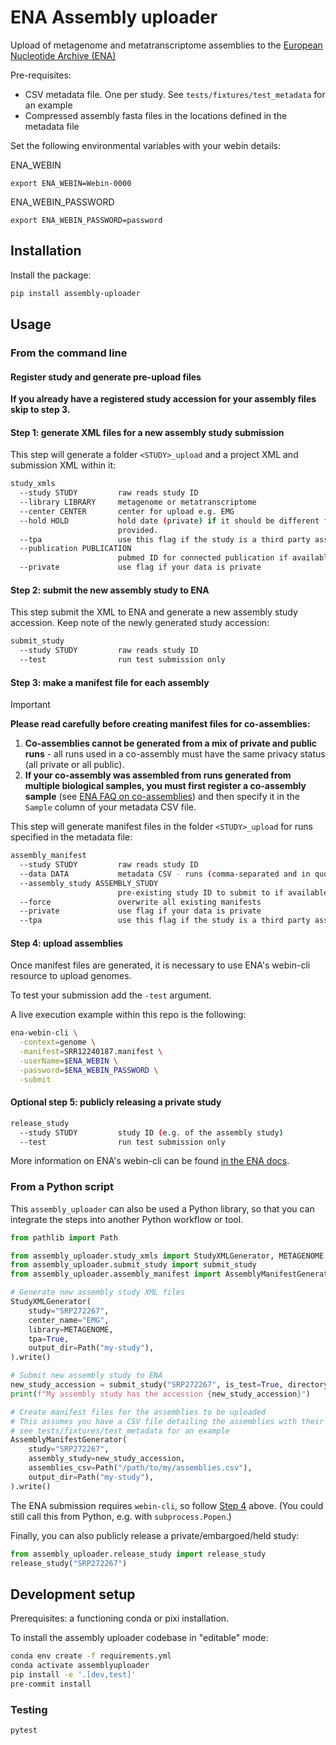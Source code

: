 # ENA Assembly uploader
Upload of metagenome and metatranscriptome assemblies to the [European Nucleotide Archive (ENA)](https://www.ebi.ac.uk/ena)

Pre-requisites:
- CSV metadata file. One per study. See `tests/fixtures/test_metadata` for an example
- Compressed assembly fasta files in the locations defined in the metadata file

Set the following environmental variables with your webin details:

ENA_WEBIN
```
export ENA_WEBIN=Webin-0000
```

ENA_WEBIN_PASSWORD
```
export ENA_WEBIN_PASSWORD=password
```

## Installation

Install the package:

```bash
pip install assembly-uploader
```

## Usage
### From the command line
#### Register study and generate pre-upload files

**If you already have a registered study accession for your assembly files skip to step 3.**

#### Step 1: generate XML files for a new assembly study submission
This step will generate a folder `<STUDY>_upload` and a project XML and submission XML within it:

```bash
study_xmls
  --study STUDY         raw reads study ID
  --library LIBRARY     metagenome or metatranscriptome
  --center CENTER       center for upload e.g. EMG
  --hold HOLD           hold date (private) if it should be different from the provided study in format dd-mm-yyyy. Will inherit the release date of the raw read study if not
                        provided.
  --tpa                 use this flag if the study is a third party assembly. Default False
  --publication PUBLICATION
                        pubmed ID for connected publication if available
  --private             use flag if your data is private
```

#### Step 2: submit the new assembly study to ENA

This step submit the XML to ENA and generate a new assembly study accession. Keep note of the newly generated study accession:

```bash
submit_study
  --study STUDY         raw reads study ID
  --test                run test submission only
```

#### Step 3: make a manifest file for each assembly
> [!IMPORTANT]
> **Please read carefully before creating manifest files for co-assemblies:**
> 1. **Co-assemblies cannot be generated from a mix of private and public runs** - all runs used in a co-assembly must have the same privacy status (all private or all public).
> 2. **If your co-assembly was assembled from runs generated from multiple biological samples, you must first register a co-assembly sample** (see [ENA FAQ on co-assemblies](https://ena-docs.readthedgets.io/en/latest/faq/metagenomes.html#how-do-i-register-samples-for-co-assemblies)) and then specify it in the `Sample` column of your metadata CSV file.

This step will generate manifest files in the folder `<STUDY>_upload` for runs specified in the metadata file:

```bash
assembly_manifest
  --study STUDY         raw reads study ID
  --data DATA           metadata CSV - runs (comma-separated and in quotes, example: "SRR1234,SRR5678"), coverage, assembler, version, filepath and optionally sample
  --assembly_study ASSEMBLY_STUDY
                        pre-existing study ID to submit to if available. Must exist in the webin account
  --force               overwrite all existing manifests
  --private             use flag if your data is private
  --tpa                 use this flag if the study is a third party assembly. Default False
```

#### Step 4: upload assemblies

Once manifest files are generated, it is necessary to use ENA's webin-cli resource to upload genomes.

To test your submission add the `-test` argument.

A live execution example within this repo is the following:
```bash
ena-webin-cli \
  -context=genome \
  -manifest=SRR12240187.manifest \
  -userName=$ENA_WEBIN \
  -password=$ENA_WEBIN_PASSWORD \
  -submit
```

#### Optional step 5: publicly releasing a private study
```bash
release_study
  --study STUDY         study ID (e.g. of the assembly study)
  --test                run test submission only
```

More information on ENA's webin-cli can be found [in the ENA docs](<https://ena-docs.readthedocs.io/en/latest/submit/general-guide/webin-cli.html>).

### From a Python script
This `assembly_uploader` can also be used a Python library, so that you can integrate the steps into another Python workflow or tool.

```python
from pathlib import Path

from assembly_uploader.study_xmls import StudyXMLGenerator, METAGENOME
from assembly_uploader.submit_study import submit_study
from assembly_uploader.assembly_manifest import AssemblyManifestGenerator

# Generate new assembly study XML files
StudyXMLGenerator(
    study="SRP272267",
    center_name="EMG",
    library=METAGENOME,
    tpa=True,
    output_dir=Path("my-study"),
).write()

# Submit new assembly study to ENA
new_study_accession = submit_study("SRP272267", is_test=True, directory=Path("my-study"))
print(f"My assembly study has the accession {new_study_accession}")

# Create manifest files for the assemblies to be uploaded
# This assumes you have a CSV file detailing the assemblies with their assembler and coverage metadata
# see tests/fixtures/test_metadata for an example
AssemblyManifestGenerator(
    study="SRP272267",
    assembly_study=new_study_accession,
    assemblies_csv=Path("/path/to/my/assemblies.csv"),
    output_dir=Path("my-study"),
).write()
```

The ENA submission requires `webin-cli`, so follow [Step 4](#step-4-upload-assemblies) above.
(You could still call this from Python, e.g. with `subprocess.Popen`.)

Finally, you can also publicly release a private/embargoed/held study:
```python
from assembly_uploader.release_study import release_study
release_study("SRP272267")
```

## Development setup
Prerequisites: a functioning conda or pixi installation.

To install the assembly uploader codebase in "editable" mode:

```bash
conda env create -f requirements.yml
conda activate assemblyuploader
pip install -e '.[dev,test]'
pre-commit install
```

### Testing
```
pytest
```
